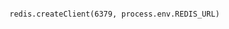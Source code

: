 <!-- layout:code post: application-settings-node_redis -->

```

redis.createClient(6379, process.env.REDIS_URL)

```
